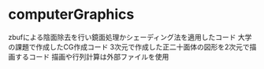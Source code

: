 # computerGraphics
zbufによる陰面除去を行い鏡面処理かシェーディング法を適用したコード
大学の課題で作成したCG作成コード
3次元で作成した正二十面体の図形を2次元で描画するコード
描画や行列計算は外部ファイルを使用
